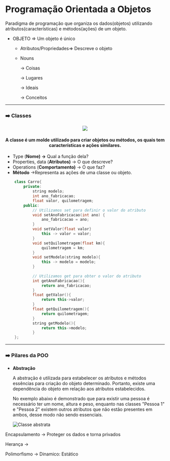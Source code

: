 # Programação Orientada a Objetos

Paradigma de programação que organiza os dados(objetos) utilizando atributos(características) e métodos(ações) de um objeto.

- OBJETO ⇒ Um objeto é único
    - Atributos/Propriedades⇒ Descreve o objeto
    - Nouns
        
        → Coisas
        
        → Lugares
        
        → Ideais
        
        → Conceitos
    
___
### ➡️ **Classes**

<div align="center">
    <img src="https://user-images.githubusercontent.com/36522521/215089889-4a374613-f170-4122-8023-2755fbe5a1b0.png" />
    
#### **A classe é um molde utilizado para criar objetos ou métodos, os quais tem características e ações similares.**

</div>


- Type (**Nome) →** Qual a função dela?
- Properties, data (**Atributos)** → O que descreve?
- Operations (**Comportamento)** → O que faz?
- **Método** →Representa as ações de uma classe ou objeto.

<div align="left">

```cpp
    class Carro{
        private:
            string modelo;
            int ano_fabricacao;
            float valor, quilometragem;
        public:
            // Utilizamos set para definir o valor do atributo
            void setAnoFabricacao(int ano) {
                ano_fabricacao = ano; 
            }
            void setValor(float valor}
                this -> valor = valor;
            }
            void setQuilometragem(float km){
                quilometragem = km;
            }
            void setModelo(string modelo){
                this -> modelo = modelo;
            }
    
            // Utilizamos get para obter o valor do atributo
            int getAnoFabricacao(){
                return ano_fabricacao;
            }
            float getValor(){
                return this->valor;
            }
            float getQuilometragem(){
                return quilometragem;
            }
            string getModelo(){
                return this->modelo;
            }
    };
```

</div> 

___
### ➡️ **Pilares da POO**

- **Abstração**

    A abstração é utilizada para estabelecer os atributos e métodos essências para criação do objeto determinado. Portanto, existe uma dependência do objeto em relação aos atributos estabelecidos. 
    
    No exemplo abaixo é demonstrado que para existir uma pessoa é necessário ter um nome, altura e peso, enquanto nas classes "Pessoa 1" e "Pessoa 2" existem outros atributos que não estão presentes em ambos, desse modo não sendo essenciais.
    
     ![Classe abstrata](https://user-images.githubusercontent.com/36522521/215302022-78e00048-2543-4cb4-91ae-9fd2a5bfa3c6.png)
  

Encapsulamento -> Proteger os dados e torna privados

Herança ->

Polimorfismo -> 
Dinamico: 
Estático





